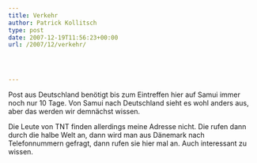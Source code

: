 ```yaml
---
title: Verkehr
author: Patrick Kollitsch
type: post
date: 2007-12-19T11:56:23+00:00
url: /2007/12/verkehr/




---
```

Post aus Deutschland benötigt bis zum Eintreffen hier auf Samui immer noch nur 10 Tage. Von Samui nach Deutschland sieht es wohl anders aus, aber das werden wir demnächst wissen.

Die Leute von <span class="caps">TNT</span> finden allerdings meine Adresse nicht. Die rufen dann durch die halbe Welt an, dann wird man aus Dänemark nach Telefonnummern gefragt, dann rufen sie hier mal an. Auch interessant zu wissen.
